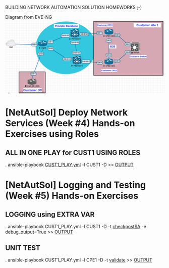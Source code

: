 BUILDING NETWORK AUTOMATION SOLUTION HOMEWORKS ;-)


Diagram from EVE-NG
![Diagram](MyLAB2.png)


# [NetAutSol] Deploy Network Services (Week #4) Hands-on Exercises using Roles


## ALL IN ONE PLAY for CUST1 USING ROLES

  . ansible-playbook [CUST1_PLAY.yml](CUST1_PLAY.yml) -l CUST1 -D >> [OUTPUT](./LOGS/CUST1_PLAY.log)






# [NetAutSol] Logging and Testing (Week #5) Hands-on Exercises

## LOGGING using EXTRA VAR
  . ansible-playbook CUST1_PLAY.yml -l CUST1 -D -t [checkpostSA](1.My1LAB/roles/verify/tasks/main.yml)  -e debug_output=True  >> [OUTPUT](./LOGS/DEBUG_OUTPUT.log)



## UNIT TEST
  . ansible-playbook CUST1_PLAY.yml -l CPE1 -D -t [validate](1.My1LAB/roles/validate_bgp/tasks/main.yml) >> [OUTPUT](./LOGS/UNIT_TEST.log)
